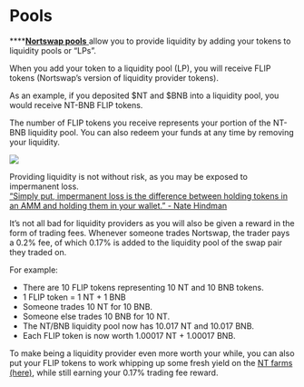 # Pools

\*\*\*\*[**Nortswap pools** ](https://exchange.nortswap.finance/#/pool)allow you to provide liquidity by adding your tokens to liquidity pools or “LPs”.

When you add your token to a liquidity pool \(LP\), you will receive FLIP tokens \(Nortswap’s version of liquidity provider tokens\).

As an example, if you deposited $NT and $BNB into a liquidity pool, you would receive NT-BNB FLIP tokens.

The number of FLIP tokens you receive represents your portion of the NT-BNB liquidity pool. You can also redeem your funds at any time by removing your liquidity.

![](https://lh6.googleusercontent.com/2kVPpX68tw74VevgCTEa-Z7Ca0_KGCWJiTOh43A6OROXGPUI1QnoF9bXp2kpSRTrtCUNPvI5UPbrCAuG4oyNEVDkOJp_PsE7pWrCu6PJjrymjEfYgMdsdfogaMt35lffRoRWsbqb)

Providing liquidity is not without risk, as you may be exposed to impermanent loss.  
[“Simply put, impermanent loss is the difference between holding tokens in an AMM and holding them in your wallet.” - Nate Hindman](https://blog.bancor.network/beginners-guide-to-getting-rekt-by-impermanent-loss-7c9510cb2f22)

It’s not all bad for liquidity providers as you will also be given a reward in the form of trading fees. Whenever someone trades Nortswap, the trader pays a 0.2% fee, of which 0.17% is added to the liquidity pool of the swap pair they traded on.

For example:

- There are 10 FLIP tokens representing 10 NT and 10 BNB tokens.
- 1 FLIP token = 1 NT + 1 BNB
- Someone trades 10 NT for 10 BNB.
- Someone else trades 10 BNB for 10 NT.
- The NT/BNB liquidity pool now has 10.017 NT and 10.017 BNB.
- Each FLIP token is now worth 1.00017 NT + 1.00017 BNB.

To make being a liquidity provider even more worth your while, you can also put your FLIP tokens to work whipping up some fresh yield on the [NT farms \(here\)](https://nortswap.finance/), while still earning your 0.17% trading fee reward.
